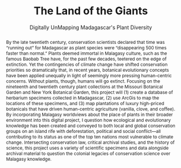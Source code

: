 ---
done: 'FALSE'
pid: g2022caomhanach
title: The Land of the Giants
subtitle: Digitally UnMapping Madagascar's Plant Diversity
category: Grad Fellowship Project
cohort_year: '2022'
abstract: By the late twentieth century, conservation scientists declared that time
  was “running out” for Madagascar as plant species were “disappearing 500 times faster
  than normal.” Plants deemed immortal in Malagasy culture, such as the famous Baobab
  Tree have, for the past few decades, teetered on the edge of extinction. Yet the
  contingencies of climate change have shifted conservation priorities so dramatically
  that, in recent years, botanical evolutionary concepts have been applied unequally
  in light of seemingly more pressing human-centric concerns. Without plants, though,
  humans will go extinct. Focusing on the nineteenth and twentieth century plant collections
  at the Missouri Botanical Garden and New York Botanical Garden, this project will
  (1) create a database of herbarium specimens collected in Madagascar, (2) use ArcGis
  to map the locations of these specimens, and (3) map plantations of luxury high-priced
  botanicals that have driven human-centric agriculture (vanilla, clove, and coffee).
  By incorporating Malagasy worldviews about the place of plants in their broader
  environment into this digital project, I question how ecological and evolutionary
  knowledge has been created and conveyed to both local and global conservation groups
  on an island rife with deforestation, political and social conflict—all contributing
  to its status as one of the top ten nations most vulnerable to climate change. Intersecting
  conservation law, critical archival studies, and the history of science, this project
  uses a variety of scientific specimens and data alongside archival material to question
  the colonial legacies of conservation science over Malagasy knowledge. 
limerick:
pis: caomhanach
link:
local_image:
original_img:
layout: project
---